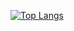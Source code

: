[![Top Langs](https://github-readme-stats.vercel.app/api/top-langs/?username=fbc93&layout=compact)](https://github.com/fbc93/github-readme-stats)
